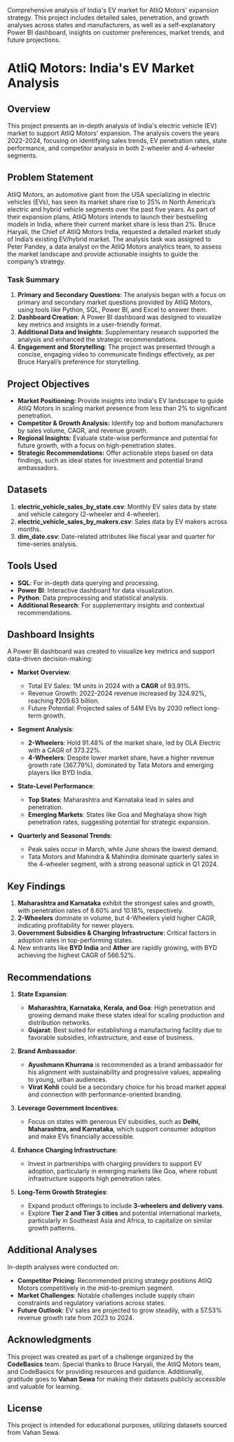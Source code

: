 Comprehensive analysis of India's EV market for AtliQ Motors' expansion strategy. This project includes detailed sales, penetration, and growth analyses across states and manufacturers, as well as a self-explanatory Power BI dashboard, insights on customer preferences, market trends, and future projections.

# AtliQ Motors: India's EV Market Analysis

## Overview
This project presents an in-depth analysis of India's electric vehicle (EV) market to support AtliQ Motors' expansion. The analysis covers the years 2022-2024, focusing on identifying sales trends, EV penetration rates, state performance, and competitor analysis in both 2-wheeler and 4-wheeler segments.

## Problem Statement
AtliQ Motors, an automotive giant from the USA specializing in electric vehicles (EVs), has seen its market share rise to 25% in North America’s electric and hybrid vehicle segments over the past five years. As part of their expansion plans, AtliQ Motors intends to launch their bestselling models in India, where their current market share is less than 2%. Bruce Haryali, the Chief of AtliQ Motors India, requested a detailed market study of India’s existing EV/hybrid market. The analysis task was assigned to Peter Pandey, a data analyst on the AtliQ Motors analytics team, to assess the market landscape and provide actionable insights to guide the company’s strategy.

### Task Summary
1. **Primary and Secondary Questions**: The analysis began with a focus on primary and secondary market questions provided by AtliQ Motors, using tools like Python, SQL, Power BI, and Excel to answer them.
2. **Dashboard Creation**: A Power BI dashboard was designed to visualize key metrics and insights in a user-friendly format.
3. **Additional Data and Insights**: Supplementary research supported the analysis and enhanced the strategic recommendations.
4. **Engagement and Storytelling**: The project was presented through a concise, engaging video to communicate findings effectively, as per Bruce Haryali’s preference for storytelling.

## Project Objectives
- **Market Positioning:** Provide insights into India's EV landscape to guide AtliQ Motors in scaling market presence from less than 2% to significant penetration.
- **Competitor & Growth Analysis:** Identify top and bottom manufacturers by sales volume, CAGR, and revenue growth.
- **Regional Insights:** Evaluate state-wise performance and potential for future growth, with a focus on high-penetration states.
- **Strategic Recommendations:** Offer actionable steps based on data findings, such as ideal states for investment and potential brand ambassadors.

## Datasets
1. **electric_vehicle_sales_by_state.csv**: Monthly EV sales data by state and vehicle category (2-wheeler and 4-wheeler).
2. **electric_vehicle_sales_by_makers.csv**: Sales data by EV makers across months.
3. **dim_date.csv**: Date-related attributes like fiscal year and quarter for time-series analysis.

## Tools Used
- **SQL**: For in-depth data querying and processing.
- **Power BI**: Interactive dashboard for data visualization.
- **Python**: Data preprocessing and statistical analysis.
- **Additional Research**: For supplementary insights and contextual recommendations.

## Dashboard Insights
A Power BI dashboard was created to visualize key metrics and support data-driven decision-making:

- **Market Overview**:
  - Total EV Sales: 1M units in 2024 with a **CAGR** of 93.91%.
  - Revenue Growth: 2022-2024 revenue increased by 324.92%, reaching ₹209.63 billion.
  - Future Potential: Projected sales of 54M EVs by 2030 reflect long-term growth.

- **Segment Analysis**:
  - **2-Wheelers**: Hold 91.48% of the market share, led by OLA Electric with a CAGR of 373.22%.
  - **4-Wheelers**: Despite lower market share, have a higher revenue growth rate (367.79%), dominated by Tata Motors and emerging players like BYD India.

- **State-Level Performance**:
  - **Top States**: Maharashtra and Karnataka lead in sales and penetration.
  - **Emerging Markets**: States like Goa and Meghalaya show high penetration rates, suggesting potential for strategic expansion.

- **Quarterly and Seasonal Trends**:
  - Peak sales occur in March, while June shows the lowest demand.
  - Tata Motors and Mahindra & Mahindra dominate quarterly sales in the 4-wheeler segment, with a strong seasonal uptick in Q1 2024.

## Key Findings
1. **Maharashtra and Karnataka** exhibit the strongest sales and growth, with penetration rates of 8.60% and 10.18%, respectively.
2. **2-Wheelers** dominate in volume, but 4-Wheelers yield higher CAGR, indicating profitability for newer players.
3. **Government Subsidies & Charging Infrastructure**: Critical factors in adoption rates in top-performing states.
4. New entrants like **BYD India** and **Ather** are rapidly growing, with BYD achieving the highest CAGR of 566.52%.

## Recommendations
1. **State Expansion**:
   - **Maharashtra, Karnataka, Kerala, and Goa**: High penetration and growing demand make these states ideal for scaling production and distribution networks.
   - **Gujarat**: Best suited for establishing a manufacturing facility due to favorable subsidies, infrastructure, and ease of business.

2. **Brand Ambassador**:
   - **Ayushmann Khurrana** is recommended as a brand ambassador for his alignment with sustainability and progressive values, appealing to young, urban audiences.
   - **Virat Kohli** could be a secondary choice for his broad market appeal and connection with performance-oriented branding.

3. **Leverage Government Incentives**:
   - Focus on states with generous EV subsidies, such as **Delhi, Maharashtra, and Karnataka**, which support consumer adoption and make EVs financially accessible.

4. **Enhance Charging Infrastructure**:
   - Invest in partnerships with charging providers to support EV adoption, particularly in emerging markets like Goa, where robust infrastructure supports high penetration rates.

5. **Long-Term Growth Strategies**:
   - Expand product offerings to include **3-wheelers and delivery vans**.
   - Explore **Tier 2 and Tier 3 cities** and potential international markets, particularly in Southeast Asia and Africa, to capitalize on similar growth patterns.

## Additional Analyses
In-depth analyses were conducted on:
- **Competitor Pricing**: Recommended pricing strategy positions AtliQ Motors competitively in the mid-to-premium segment.
- **Market Challenges**: Notable challenges include supply chain constraints and regulatory variations across states.
- **Future Outlook**: EV sales are projected to grow steadily, with a 57.53% revenue growth rate from 2023 to 2024.

## Acknowledgments
This project was created as part of a challenge organized by the **CodeBasics** team. Special thanks to Bruce Haryali, the AtliQ Motors team, and CodeBasics for providing resources and guidance. Additionally, gratitude goes to **Vahan Sewa** for making their datasets publicly accessible and valuable for learning.

## License
This project is intended for educational purposes, utilizing datasets sourced from Vahan Sewa.
